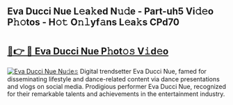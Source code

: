 ## Eva Ducci Nue L𝚎a𝚔ed N𝚞𝚍e - Part-uh5 Vi𝚍𝚎o P𝚑𝚘tos - H𝚘𝚝 O𝚗𝚕yf𝚊ns L𝚎a𝚔s CPd70

# <h2><a href="http://kf59kb.oniu.top/?m=Eva+Ducci+Nue">🔗👉 🔴 Eva Ducci Nue P𝚑ot𝚘𝚜 V𝚒d𝚎o</a></h2>

[![Eva Ducci Nue Nu𝚍e𝚜](https://i.imgur.com/0qMVB7G.gif)](http://kf59kb.oniu.top/?m=Eva+Ducci+Nue)
Digital trendsetter Eva Ducci Nue, famed for disseminating lifestyle and dance-related content via dance presentations and vlogs on social media. Prodigious performer Eva Ducci Nue, recognized for their remarkable talents and achievements in the entertainment industry.  
